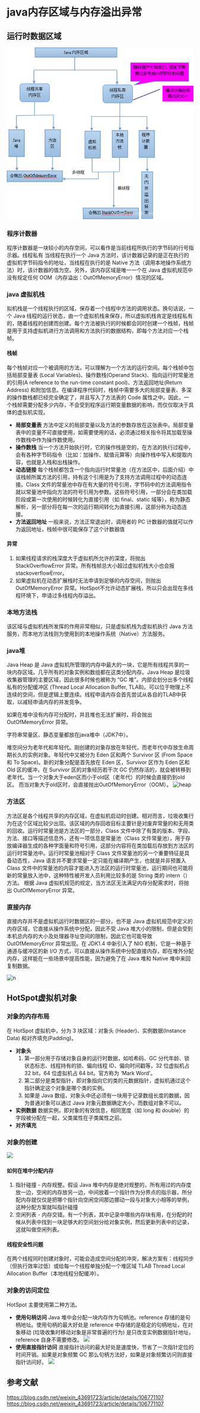 # java内存区域与内存溢出异常

## 运行时数据区域
![neicun](fig/neicun.png)

### 程序计数器
   程序计数器是一块较小的内存空间，可以看作是当前线程所执行的字节码的行号指示器。线程私有
   当线程在执行一个 Java 方法时，该计数器记录的是正在执行的虚拟机字节码指令的地址，当线程在执行的是 Native 方法（调用本地操作系统方法）时，该计数器的值为空。另外，该内存区域是唯一一个在 Java 虚拟机规范中没有规定任何 OOM（内存溢出：OutOfMemoryError）情况的区域。
### java 虚拟机栈
  拟机栈是一个线程执行的区域，保存着一个线程中方法的调用状态。换句话说，一个 Java 线程的运行状态，由一个虚拟机栈来保存，所以虚拟机栈肯定是线程私有的，随着线程的创建而创建。每个方法被执行的时候都会同时创建一个栈帧，栈帧是用于支持虚拟机进行方法调用和方法执行的数据结构，即每个方法对应一个栈帧。

  #### 栈帧 
  每个栈帧对应一个被调用的方法，可以理解为一个方法的运行空间。每个栈帧中包括局部变量表 (Local Variables)、操作数栈(Operand Stack)、指向运行时常量池的引用(A reference to the run-time constant pool)、方法返回地址(Return Address) 和附加信息。在编译程序代码时，栈帧中需要多大的局部变量表、多深的操作数栈都已经完全确定了，并且写入了方法表的 Code 属性之中。因此，一个栈帧需要分配多少内存，不会受到程序运行期变量数据的影响，而仅仅取决于具体的虚拟机实现。

  * **局部变量表**
  方法中定义的局部变量以及方法的参数存放在这张表中。局部变量表中的变量不可直接使用，如需要使用的话，必须通过相关指令将其加载至操作数栈中作为操作数使用。
  * **操作数栈**
  当一个方法开始执行时，它的操作栈是空的，在方法的执行过程中，会有各种字节码指令（比如：加操作、赋值元算等）向操作栈中写入和提取内容，也就是入栈和出栈操作。
  * **动态链接**
  每个栈帧都包含一个指向运行时常量池（在方法区中，后面介绍）中该栈帧所属方法的引用，持有这个引用是为了支持方法调用过程中的动态连接。Class 文件的常量池中存在有大量的符号引用，字节码中的方法调用指令就以常量池中指向方法的符号引用为参数。这些符号引用，一部分会在类加载阶段或第一次使用的时候转化为直接引用（如 final、static 域等），称为静态解析，另一部分将在每一次的运行期间转化为直接引用，这部分称为动态连接。
  * **方法返回地址**
  一般来说，方法正常退出时，调用者的 PC 计数器的值就可以作为返回地址，栈帧中很可能保存了这个计数器值

  #### 异常
  1. 如果线程请求的栈深度大于虚拟机所允许的深度，将抛出 StackOverflowError 异常。所有栈帧总大小超过虚拟机栈大小也会报stackoverflowError。
  2. 如果虚拟机在动态扩展栈时无法申请到足够的内存空间，则抛出 OutOfMemoryError 异常。HotSpot不允许动态扩展栈，所以只会出现在多线程环境下，申请过多线程内存溢出。
### 本地方法栈
该区域与虚拟机栈所发挥的作用非常相似，只是虚拟机栈为虚拟机执行 Java 方法服务，而本地方法栈则为使用到的本地操作系统（Native）方法服务。
### java堆
Java Heap 是 Java 虚拟机所管理的内存中最大的一块，它是所有线程共享的一块内存区域。几乎所有的对象实例和数组都在这类分配内存。Java Heap 是垃圾收集器管理的主要区域，因此很多时候也被称为 “GC 堆”。内部会划分出多个线程私有的分配缓冲区 (Thread Local Allocation Buffer, TLAB)。可以位于物理上不连续的空间，但是逻辑上要连续。线程申请内存会首先尝试从各自的TLAB中获取，以减轻申请内存的并发竞争。

如果在堆中没有内存可分配时，并且堆也无法扩展时，将会抛出 OutOfMemoryError 异常。

字符串常量区、静态变量都放在java堆中（JDK7中）。

堆空间分为老年代和年轻代。刚创建的对象存放在年轻代，而老年代中存放生命周期长久的实例对象。年轻代中又被分为 Eden 区和两个 Survivor 区 (From Space 和 To Space)。新的对象分配是首先放在 Eden 区，Survivor 区作为 Eden 区和 Old 区的缓冲，在 Survivor 区的对象经历若干次 GC 仍然存活的，就会被转移到老年代。当一个对象大于eden区而小于old区（老年代）的时候会直接扔到old区。 而当对象大于old区时，会直接抛出OutOfMemoryError（OOM）。
![heap](https://imgconvert.csdnimg.cn/aHR0cDovL3BpY3R1cmUudGp0dWxvbmcudG9wLyVFNSVBMCU4NiVFNSU4NiU4NSVFNSVBRCU5OC5wbmc)

### 方法区

方法区是各个线程共享的内存区域，在虚拟机启动时创建。相对而言，垃圾收集行为在这个区域比较少出现。该区域的内存回收目标主要针是对废弃常量的和无用类的回收。运行时常量池是方法区的一部分，Class 文件中除了有类的版本、字段、方法、接口等描述信息外，还有一项信息是常量池（Class 文件常量池），用于存放编译器生成的各种字面量和符号引用，这部分内容将在类加载后存放到方法区的运行时常量池中。运行时常量池相对于 Class 文件常量池的另一个重要特征是具备动态性，Java 语言并不要求常量一定只能在编译期产生，也就是并非预置入 Class 文件中的常量池的内容才能进入方法区的运行时常量池，运行期间也可能将新的常量放入池中，这种特性被开发人员利用比较多的是 String 类的 intern（）方法。
根据 Java 虚拟机规范的规定，当方法区无法满足内存分配需求时，将抛出 OutOfMemoryError 异常。

### 直接内存
直接内存并不是虚拟机运行时数据区的一部分，也不是 Java 虚拟机规范中定义的内存区域，它直接从操作系统中分配，因此不受 Java 堆大小的限制，但是会受到本机总内存的大小及处理器寻址空间的限制，因此它也可能导致 OutOfMemoryError 异常出现。在 JDK1.4 中新引入了 NIO 机制，它是一种基于通道与缓冲区的新 I/O 方式，可以直接从操作系统中分配直接内存，即在堆外分配内存，这样能在一些场景中提高性能，因为避免了在 Java 堆和 Native 堆中来回复制数据。

![n](https://img-blog.csdnimg.cn/20200616084709989.PNG)

## HotSpot虚拟机对象
### 对象的内存布局
在 HotSpot 虚拟机中，分为 3 块区域：对象头 (Header)、实例数据(Instance Data) 和对齐填充(Padding)。
* **对象头**
  1. 第一部分用于存储对象自身的运行时数据，如哈希码、GC 分代年龄、锁状态标志、线程持有的锁、偏向线程 ID、偏向时间戳等，32 位虚拟机占 32 bit，64 位虚拟机占 64 bit。官方称为 ‘Mark Word’。
  2. 第二部分是类型指针，即对象指向它的类的元数据指针，虚拟机通过这个指针确定这个对象是哪个类的实例。
  3. 如果是 Java 数组，对象头中还必须有一块用于记录数组长度的数据，因为普通对象可以通过 Java 对象元数据确定大小，而数组对象不可以。
* **实例数据**
  数据实例，即对象的有效信息，相同宽度（如 long 和 double）的字段被分配在一起，父类属性在子类属性之前。
* **对齐填充**

### 对象的创建
![](https://imgconvert.csdnimg.cn/aHR0cDovL3BpY3R1cmUudGp0dWxvbmcudG9wLyVFNSVBRiVCOSVFOCVCMSVBMSVFNSU4OCU5QiVFNSVCQiVCQS5wbmc)
#### 如何在堆中分配内存
1. 指针碰撞 - 内存规整。假设 Java 堆中内存是绝对规整的，所有用过的内存度放一边，空闲的内存放另一边，中间放着一个指针作为分界点的指示器，所分配内存就仅仅是把哪个指针向空闲空间那边挪动一段与对象大小相等的举例，这种分配方案就叫指针碰撞
2. 空闲列表 - 内存交错。有一个列表，其中记录中哪些内存块有用，在分配的时候从列表中找到一块足够大的空间划分给对象实例，然后更新列表中的记录，这就叫做空闲列表。

#### 线程安全性问题
在两个线程同时创建对象时，可能会造成空间分配的冲突，解决方案有：线程同步（但执行效率过低）或给每一个线程单独分配一个堆区域 TLAB Thread Local Allocation Buffer（本地线程分配缓冲）。

### 对象的访问定位
HotSpot 主要使用第二种方法。
* **使用句柄访问** Java 堆中会分配一块内存作为句柄池。reference 存储的是句柄地址。使用句柄的最大好处是 reference 中存储的是稳定的句柄地址，在对象移动 (垃圾收集时移动对象是非常普遍的行为) 是只改变实例数据指针地址，reference 自身不需要修改。
  ![](https://img-blog.csdnimg.cn/20200616095521419.jpg?x-oss-process=image/watermark,type_ZmFuZ3poZW5naGVpdGk,shadow_10,text_aHR0cHM6Ly9ibG9nLmNzZG4ubmV0L3dlaXhpbl80MzY5MTcyMw==,size_16,color_FFFFFF,t_70)
* **使用直接指针访问** 直接指针访问的最大好处是速度快，节省了一次指针定位的时间开销。如果是对象频繁 GC 那么句柄方法好，如果是对象频繁访问则直接指针访问好。
 ![](https://img-blog.csdnimg.cn/20200616095615216.jpg?x-oss-process=image/watermark,type_ZmFuZ3poZW5naGVpdGk,shadow_10,text_aHR0cHM6Ly9ibG9nLmNzZG4ubmV0L3dlaXhpbl80MzY5MTcyMw==,size_16,color_FFFFFF,t_70)

 ## 参考文献
 https://blog.csdn.net/weixin_43691723/article/details/106771107
 https://blog.csdn.net/weixin_43691723/article/details/106771107